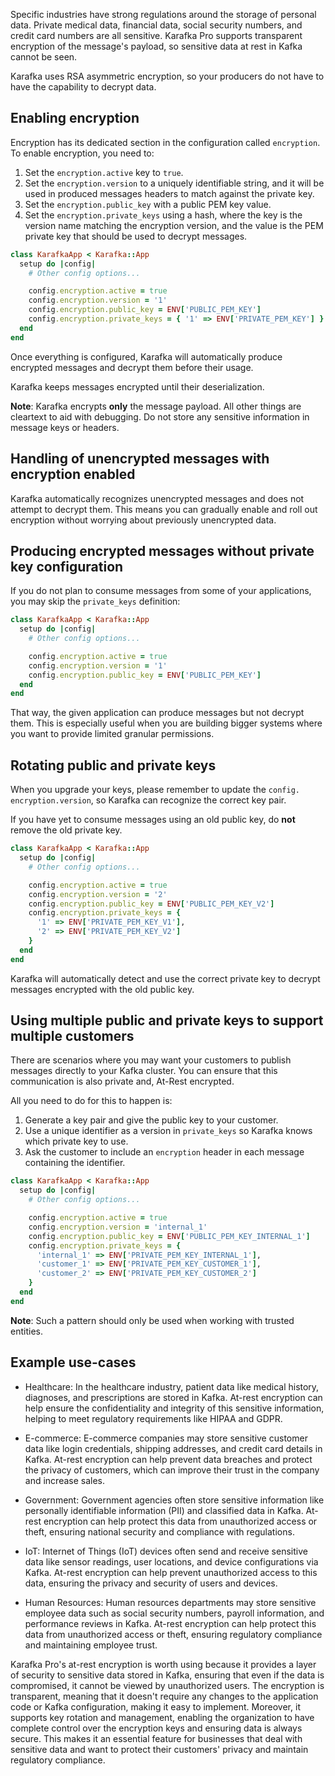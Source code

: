 Specific industries have strong regulations around the storage of personal data. Private medical data, financial data, social security numbers, and credit card numbers are all sensitive. Karafka Pro supports transparent encryption of the message's payload, so sensitive data at rest in Kafka cannot be seen.

Karafka uses RSA asymmetric encryption, so your producers do not have to have the capability to decrypt data.

## Enabling encryption

Encryption has its dedicated section in the configuration called `encryption`. To enable encryption, you need to:

1. Set the `encryption.active` key to `true`.
2. Set the `encryption.version` to a uniquely identifiable string, and it will be used in produced messages headers to match against the private key.
3. Set the `encryption.public_key` with a public PEM key value.
4. Set the `encryption.private_keys` using a hash, where the key is the version name matching the encryption version, and the value is the PEM private key that should be used to decrypt messages.

```ruby
class KarafkaApp < Karafka::App
  setup do |config|
    # Other config options...

    config.encryption.active = true
    config.encryption.version = '1'
    config.encryption.public_key = ENV['PUBLIC_PEM_KEY']
    config.encryption.private_keys = { '1' => ENV['PRIVATE_PEM_KEY'] }
  end
end
```

Once everything is configured, Karafka will automatically produce encrypted messages and decrypt them before their usage.

Karafka keeps messages encrypted until their deserialization.

**Note**: Karafka encrypts **only** the message payload. All other things are cleartext to aid with debugging. Do not store any sensitive information in message keys or headers.

## Handling of unencrypted messages with encryption enabled

Karafka automatically recognizes unencrypted messages and does not attempt to decrypt them. This means you can gradually enable and roll out encryption without worrying about previously unencrypted data.

## Producing encrypted messages without private key configuration

If you do not plan to consume messages from some of your applications, you may skip the `private_keys` definition:

```ruby
class KarafkaApp < Karafka::App
  setup do |config|
    # Other config options...

    config.encryption.active = true
    config.encryption.version = '1'
    config.encryption.public_key = ENV['PUBLIC_PEM_KEY']
  end
end
```

That way, the given application can produce messages but not decrypt them. This is especially useful when you are building bigger systems where you want to provide limited granular permissions.

## Rotating public and private keys

When you upgrade your keys, please remember to update the `config. encryption.version`, so Karafka can recognize the correct key pair.

If you have yet to consume messages using an old public key, do **not** remove the old private key.

```ruby
class KarafkaApp < Karafka::App
  setup do |config|
    # Other config options...

    config.encryption.active = true
    config.encryption.version = '2'
    config.encryption.public_key = ENV['PUBLIC_PEM_KEY_V2']
    config.encryption.private_keys = {
      '1' => ENV['PRIVATE_PEM_KEY_V1'],
      '2' => ENV['PRIVATE_PEM_KEY_V2']
    }
  end
end
```

Karafka will automatically detect and use the correct private key to decrypt messages encrypted with the old public key.

## Using multiple public and private keys to support multiple customers

There are scenarios where you may want your customers to publish messages directly to your Kafka cluster. You can ensure that this communication is also private and, At-Rest encrypted.

All you need to do for this to happen is:

1. Generate a key pair and give the public key to your customer.
2. Use a unique identifier as a version in `private_keys` so Karafka knows which private key to use.
3. Ask the customer to include an `encryption` header in each message containing the identifier.

```ruby
class KarafkaApp < Karafka::App
  setup do |config|
    # Other config options...

    config.encryption.active = true
    config.encryption.version = 'internal_1'
    config.encryption.public_key = ENV['PUBLIC_PEM_KEY_INTERNAL_1']
    config.encryption.private_keys = {
      'internal_1' => ENV['PRIVATE_PEM_KEY_INTERNAL_1'],
      'customer_1' => ENV['PRIVATE_PEM_KEY_CUSTOMER_1'],
      'customer_2' => ENV['PRIVATE_PEM_KEY_CUSTOMER_2']
    }
  end
end
```

**Note**: Such a pattern should only be used when working with trusted entities.

## Example use-cases

- Healthcare: In the healthcare industry, patient data like medical history, diagnoses, and prescriptions are stored in Kafka. At-rest encryption can help ensure the confidentiality and integrity of this sensitive information, helping to meet regulatory requirements like HIPAA and GDPR.

- E-commerce: E-commerce companies may store sensitive customer data like login credentials, shipping addresses, and credit card details in Kafka. At-rest encryption can help prevent data breaches and protect the privacy of customers, which can improve their trust in the company and increase sales.

- Government: Government agencies often store sensitive information like personally identifiable information (PII) and classified data in Kafka. At-rest encryption can help protect this data from unauthorized access or theft, ensuring national security and compliance with regulations.

- IoT: Internet of Things (IoT) devices often send and receive sensitive data like sensor readings, user locations, and device configurations via Kafka. At-rest encryption can help prevent unauthorized access to this data, ensuring the privacy and security of users and devices.

- Human Resources: Human resources departments may store sensitive employee data such as social security numbers, payroll information, and performance reviews in Kafka. At-rest encryption can help protect this data from unauthorized access or theft, ensuring regulatory compliance and maintaining employee trust.

Karafka Pro's at-rest encryption is worth using because it provides a layer of security to sensitive data stored in Kafka, ensuring that even if the data is compromised, it cannot be viewed by unauthorized users. The encryption is transparent, meaning that it doesn't require any changes to the application code or Kafka configuration, making it easy to implement. Moreover, it supports key rotation and management, enabling the organization to have complete control over the encryption keys and ensuring data is always secure. This makes it an essential feature for businesses that deal with sensitive data and want to protect their customers' privacy and maintain regulatory compliance.
